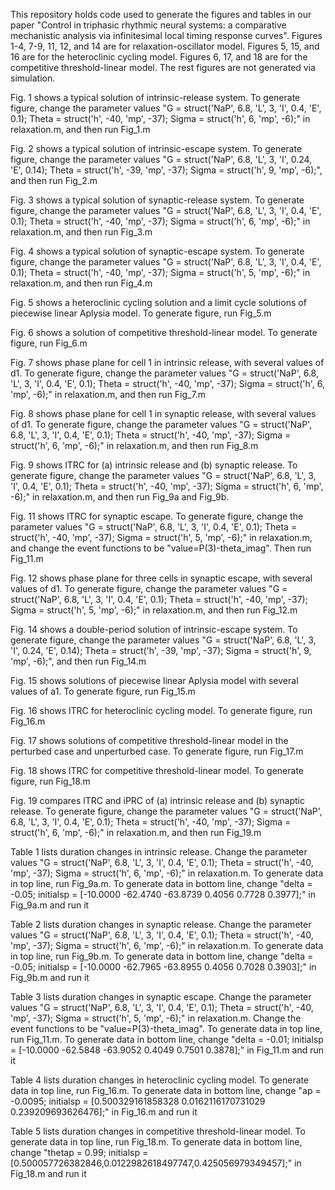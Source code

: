 This repository holds code used to generate the figures and tables in our paper "Control in triphasic rhythmic neural systems: a comparative mechanistic analysis via infinitesimal local timing response curves". Figures 1-4, 7-9, 11, 12, and 14 are for relaxation-oscillator model. Figures 5, 15, and 16 are for the heteroclinic cycling model. Figures 6, 17, and 18 are for the competitive threshold-linear model. The rest figures are not generated via simulation.

Fig. 1 shows a typical solution of intrinsic-release system. To generate figure, change the parameter values "G = struct('NaP', 6.8, 'L', 3, 'I', 0.4, 'E', 0.1); Theta = struct('h', -40, 'mp', -37); Sigma = struct('h', 6, 'mp', -6);" in relaxation.m, and then run Fig_1.m

Fig. 2 shows a typical solution of intrinsic-escape system. To generate figure, change the parameter values "G = struct('NaP', 6.8, 'L', 3, 'I', 0.24, 'E', 0.14); Theta = struct('h', -39, 'mp', -37); Sigma = struct('h', 9, 'mp', -6);", and then run Fig_2.m

Fig. 3 shows a typical solution of synaptic-release system. To generate figure, change the parameter values "G = struct('NaP', 6.8, 'L', 3, 'I', 0.4, 'E', 0.1); Theta = struct('h', -40, 'mp', -37); Sigma = struct('h', 6, 'mp', -6);" in relaxation.m, and then run Fig_3.m

Fig. 4 shows a typical solution of synaptic-escape system. To generate figure, change the parameter values "G = struct('NaP', 6.8, 'L', 3, 'I', 0.4, 'E', 0.1); Theta = struct('h', -40, 'mp', -37); Sigma = struct('h', 5, 'mp', -6);" in relaxation.m, and then run Fig_4.m

Fig. 5 shows a heteroclinic cycling solution and a limit cycle solutions of piecewise linear Aplysia model. To generate figure, run Fig_5.m

Fig. 6 shows a solution of competitive threshold-linear model. To generate figure, run Fig_6.m

Fig. 7 shows phase plane for cell 1 in intrinsic release, with several values of d1. To generate figure, change the parameter values "G = struct('NaP', 6.8, 'L', 3, 'I', 0.4, 'E', 0.1); Theta = struct('h', -40, 'mp', -37); Sigma = struct('h', 6, 'mp', -6);" in relaxation.m, and then run Fig_7.m

Fig. 8 shows phase plane for cell 1 in synaptic release, with several values of d1. To generate figure, change the parameter values "G = struct('NaP', 6.8, 'L', 3, 'I', 0.4, 'E', 0.1); Theta = struct('h', -40, 'mp', -37); Sigma = struct('h', 6, 'mp', -6);" in relaxation.m, and then run Fig_8.m

Fig. 9 shows lTRC for (a) intrinsic release and (b) synaptic release. To generate figure, change the parameter values "G = struct('NaP', 6.8, 'L', 3, 'I', 0.4, 'E', 0.1); Theta = struct('h', -40, 'mp', -37); Sigma = struct('h', 6, 'mp', -6);" in relaxation.m, and then run Fig_9a and Fig_9b.

Fig. 11 shows lTRC for synaptic escape. To generate figure, change the parameter values "G = struct('NaP', 6.8, 'L', 3, 'I', 0.4, 'E', 0.1); Theta = struct('h', -40, 'mp', -37); Sigma = struct('h', 5, 'mp', -6);" in relaxation.m, and change the event functions to be "value=P(3)-theta_imag". Then run Fig_11.m

Fig. 12 shows phase plane for three cells in synaptic escape, with several values of d1. To generate figure, change the parameter values "G = struct('NaP', 6.8, 'L', 3, 'I', 0.4, 'E', 0.1); Theta = struct('h', -40, 'mp', -37); Sigma = struct('h', 5, 'mp', -6);" in relaxation.m, and then run Fig_12.m

Fig. 14 shows a double-period solution of intrinsic-escape system.  To generate figure, change the parameter values "G = struct('NaP', 6.8, 'L', 3, 'I', 0.24, 'E', 0.14); Theta = struct('h', -39, 'mp', -37); Sigma = struct('h', 9, 'mp', -6);", and then run Fig_14.m

Fig. 15 shows solutions of piecewise linear Aplysia model with several values of a1. To generate figure, run Fig_15.m

Fig. 16 shows lTRC for heteroclinic cycling model. To generate figure, run Fig_16.m

Fig. 17 shows solutions of competitive threshold-linear model in the perturbed case and unperturbed case. To generate figure, run Fig_17.m

Fig. 18 shows lTRC for competitive threshold-linear model. To generate figure, run Fig_18.m

Fig. 19 compares lTRC and iPRC of (a) intrinsic release and (b) synaptic release. To generate figure, change the parameter values "G = struct('NaP', 6.8, 'L', 3, 'I', 0.4, 'E', 0.1); Theta = struct('h', -40, 'mp', -37); Sigma = struct('h', 6, 'mp', -6);" in relaxation.m, and then run Fig_19.m

Table 1 lists duration changes in intrinsic release. Change the parameter values "G = struct('NaP', 6.8, 'L', 3, 'I', 0.4, 'E', 0.1); Theta = struct('h', -40, 'mp', -37); Sigma = struct('h', 6, 'mp', -6);" in relaxation.m. To generate data in top line, run Fig_9a.m. To generate data in bottom line, change "delta = -0.05; initialsp = [-10.0000  -62.4740  -63.8739    0.4056    0.7728    0.3977];" in Fig_9a.m and run it

Table 2 lists duration changes in synaptic release. Change the parameter values "G = struct('NaP', 6.8, 'L', 3, 'I', 0.4, 'E', 0.1); Theta = struct('h', -40, 'mp', -37); Sigma = struct('h', 6, 'mp', -6);" in relaxation.m. To generate data in top line, run Fig_9b.m. To generate data in bottom line, change "delta = -0.05; initialsp = [-10.0000  -62.7965  -63.8955    0.4056    0.7028    0.3903];" in Fig_9b.m and run it

Table 3 lists duration changes in synaptic escape. Change the parameter values "G = struct('NaP', 6.8, 'L', 3, 'I', 0.4, 'E', 0.1); Theta = struct('h', -40, 'mp', -37); Sigma = struct('h', 5, 'mp', -6);" in relaxation.m. Change the event functions to be "value=P(3)-theta_imag". To generate data in top line, run Fig_11.m. To generate data in bottom line, change "delta = -0.01; initialsp = [-10.0000  -62.5848  -63.9052    0.4049    0.7501    0.3878];" in Fig_11.m and run it

Table 4 lists duration changes in heteroclinic cycling model. To generate data in top line, run Fig_16.m. To generate data in bottom line, change "ap = -0.0095; initialsp = [0.500329161858328 0.0162116170731029 0.239209693626476];" in Fig_16.m and run it

Table 5 lists duration changes in competitive threshold-linear model. To generate data in top line, run Fig_18.m. To generate data in bottom line, change "thetap = 0.99; initialsp = [0.500057726382846,0.0122982618497747,0.425056979349457];" in Fig_18.m and run it
